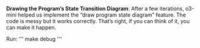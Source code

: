 **Drawing the Program’s State Transition Diagram**: After a few iterations, o3-mini helped us implement the “draw program state diagram” feature. The code is messy but it works correctly. That’s right, if you can think of it, you can make it happen.

Run:
'''
make debug
'''